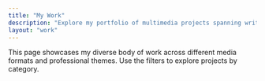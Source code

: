 ```yaml
---
title: "My Work"
description: "Explore my portfolio of multimedia projects spanning writing, audio, and visual storytelling."
layout: "work"
---
```


This page showcases my diverse body of work across different media formats and professional themes. Use the filters to explore projects by category.
